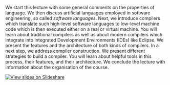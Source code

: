 We start this lecture with some general comments on the properties of language. 
We then discuss artificial languages employed in software engineering, so called *software languages*. 
Next, we introduce compilers which translate such high-level software languages to low-level machine code which is then executed either on a real or virtual machine. 
You will learn about traditional compilers as well as about modern compilers which integrate into Integrated Development Environments (IDEs) like Eclipse. 
We present the features and the architecture of both kinds of compilers. 
In a next step, we address compiler construction. 
We present different strategies to build a compiler. 
You will learn about helpful tools in this process, their features, and their architecture. 
We conclude the lecture with information about the organisation of the course.

[![View slides on Slideshare](http://image.slidesharecdn.com/cc-intro-100826023909-phpapp02/95/compiler-construction-introduction-1-638.jpg)](https://www.slideshare.net/guwac/compiler-construction-introduction-5058359)
